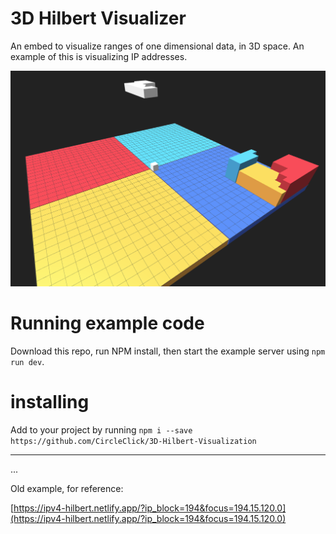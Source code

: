 # 3D Hilbert Visualizer

An embed to visualize ranges of one dimensional data, in 3D space. An example of this is visualizing IP addresses.


![](./hilbert-preview.png)

# Running example code

Download this repo, run NPM install, then start the example server using `npm run dev`.

# installing
Add to your project by running 
```npm i --save https://github.com/CircleClick/3D-Hilbert-Visualization```


---
...

Old example, for reference: 

[https://ipv4-hilbert.netlify.app/?ip_block=194&focus=194.15.120.0](https://ipv4-hilbert.netlify.app/?ip_block=194&focus=194.15.120.0)